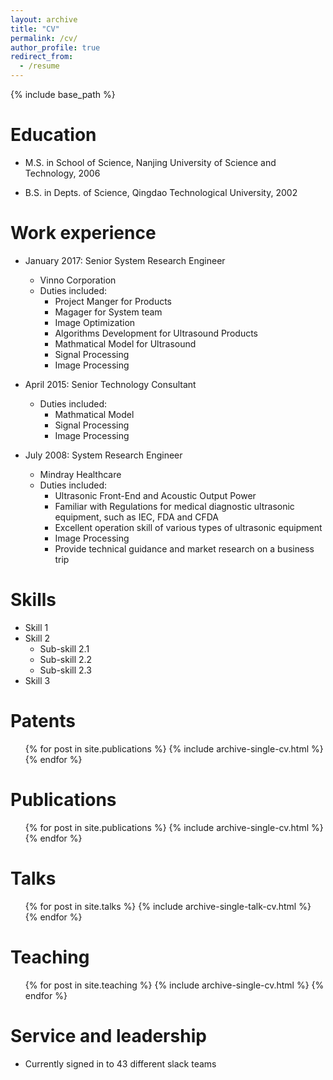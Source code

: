 ```yaml
---
layout: archive
title: "CV"
permalink: /cv/
author_profile: true
redirect_from:
  - /resume
---
```


{% include base_path %}

Education
======
* M.S. in School of Science, Nanjing University of Science and Technology, 2006

* B.S. in Depts. of Science, Qingdao Technological University, 2002


Work experience
======
* January 2017: Senior System Research Engineer
  * Vinno Corporation
  * Duties included:
    * Project Manger for Products
    * Magager for System team
    * Image Optimization
    * Algorithms Development for Ultrasound Products
    * Mathmatical Model for Ultrasound
    * Signal Processing
    * Image Processing

* April 2015: Senior Technology Consultant
  * Duties included:
    * Mathmatical Model
    * Signal Processing
    * Image Processing
  
* July 2008: System Research Engineer
  * Mindray Healthcare
  * Duties included: 
     * Ultrasonic Front-End and Acoustic Output Power
     * Familiar with Regulations for medical diagnostic ultrasonic equipment, such as IEC, FDA and CFDA
     * Excellent operation skill of various types of ultrasonic equipment
     * Image Processing
     * Provide technical guidance and market research on a business trip 

  
Skills
======
* Skill 1
* Skill 2
  * Sub-skill 2.1
  * Sub-skill 2.2
  * Sub-skill 2.3
* Skill 3

Patents
======
  <ul>{% for post in site.publications %}
    {% include archive-single-cv.html %}
  {% endfor %}</ul>
  
Publications
======
  <ul>{% for post in site.publications %}
    {% include archive-single-cv.html %}
  {% endfor %}</ul>
  
Talks
======
  <ul>{% for post in site.talks %}
    {% include archive-single-talk-cv.html %}
  {% endfor %}</ul>
  
Teaching
======
  <ul>{% for post in site.teaching %}
    {% include archive-single-cv.html %}
  {% endfor %}</ul>
  
Service and leadership
======
* Currently signed in to 43 different slack teams
